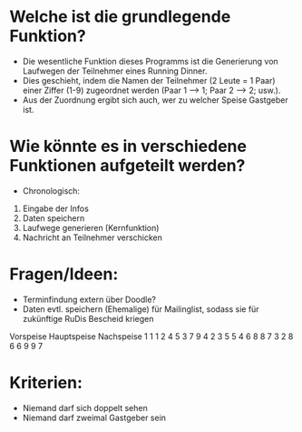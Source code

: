# Welche ist die grundlegende Funktion?
* Die wesentliche Funktion dieses Programms ist die Generierung von Laufwegen der Teilnehmer eines Running Dinner.
* Dies geschieht, indem die Namen der Teilnehmer (2 Leute = 1 Paar) einer Ziffer (1-9) zugeordnet werden (Paar 1 —> 1; Paar 2 —> 2; usw.). 
* Aus der Zuordnung ergibt sich auch, wer zu welcher Speise Gastgeber ist.

# Wie könnte es in verschiedene Funktionen aufgeteilt werden?
* Chronologisch:
1. Eingabe der Infos
2. Daten speichern
3. Laufwege generieren (Kernfunktion)
4. Nachricht an Teilnehmer verschicken

# Fragen/Ideen:
* Terminfindung extern über Doodle?
* Daten evtl. speichern (Ehemalige) für Mailinglist, sodass sie für zukünftige RuDis Bescheid kriegen

Vorspeise
Hauptspeise
Nachspeise
1
1
1
2
4
5
3
7
9
4
2
3
5
5
4
6
8
8
7
3
2
8
6
6
9
9
7

# Kriterien:
* Niemand darf sich doppelt sehen
* Niemand darf zweimal Gastgeber sein
